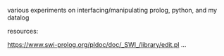 various experiments on interfacing/manipulating prolog, python, and my datalog


resources:

https://www.swi-prolog.org/pldoc/doc/_SWI_/library/edit.pl
...

